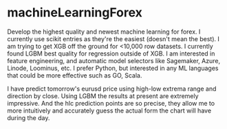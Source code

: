 # machineLearningForex
Develop the highest quality and newest machine learning for forex. I currently use scikit entries as they're the easiest (doesn't mean the best). I am trying to get XGB off the ground for <10,000 row datasets. I currently found LGBM best quality for regression outside of XGB. I am interested in feature engineering, and automatic model selectors like Sagemaker, Azure, Linode, Loominus, etc. I prefer Python, but interested in any ML languages that could be more effective such as GO, Scala.

I have predict tomorrow's eurusd price using high-low extrema range and direction by close. Using LGBM the results at present are extremely impressive. And the hlc prediction points are so precise, they allow me to more intuitively and accurately guess the actual form the chart will have during the day.

